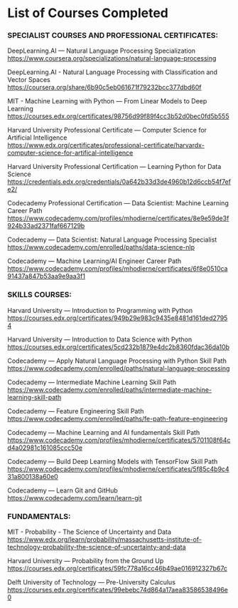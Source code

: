 # List of Courses Completed

### SPECIALIST COURSES AND PROFESSIONAL CERTIFICATES:

DeepLearning.AI — Natural Language Processing Specialization  
https://www.coursera.org/specializations/natural-language-processing

DeepLearning.AI - Natural Language Processing with Classification and Vector Spaces
https://coursera.org/share/6b90c5eb061671f79232bcc377dbd60f

MIT - Machine Learning with Python — From Linear Models to Deep Learning  
https://courses.edx.org/certificates/98756d99f89f4cc3b52d0bec0fd5b555

Harvard University Professional Certificate — Computer Science for Artificial Intelligence  
https://www.edx.org/certificates/professional-certificate/harvardx-computer-science-for-artifical-intelligence

Harvard University Professional Certification — Learning Python for Data Science  
https://credentials.edx.org/credentials/0a642b33d3de4960b12d6ccb54f7efe2/

Codecademy Professional Certification — Data Scientist: Machine Learning Career Path  
https://www.codecademy.com/profiles/mhodierne/certificates/8e9e59de3f924b33ad2371faf667129b

Codecademy — Data Scientist: Natural Language Processing Specialist  
https://www.codecademy.com/enrolled/paths/data-science-nlp

Codecademy — Machine Learning/AI Engineer Career Path  
https://www.codecademy.com/profiles/mhodierne/certificates/6f8e0510ca91437a847b53aa9e9aa3f1

### SKILLS COURSES:

Harvard University — Introduction to Programming with Python  
https://courses.edx.org/certificates/949b29e983c9435e8481d161ded27954

Harvard University — Introduction to Data Science with Python  
https://courses.edx.org/certificates/5cd232b1879e4dc2b8360fdac36da10b

Codecademy — Apply Natural Language Processing with Python Skill Path  
https://www.codecademy.com/enrolled/paths/natural-language-processing

Codecademy — Intermediate Machine Learning Skill Path  
https://www.codecademy.com/enrolled/paths/intermediate-machine-learning-skill-path

Codecademy — Feature Engineering Skill Path  
https://www.codecademy.com/enrolled/paths/fe-path-feature-engineering

Codecademy — Machine Learning and AI fundamentals Skill Path  
https://www.codecademy.com/profiles/mhodierne/certificates/5701108f64cd4a02981c161085ccc50e

Codecademy — Build Deep Learning Models with TensorFlow Skill Path  
https://www.codecademy.com/profiles/mhodierne/certificates/5f85c4b9c431a800138a60e0

Codecademy — Learn Git and GitHub  
https://www.codecademy.com/learn/learn-git

### FUNDAMENTALS:

MIT - Probability - The Science of Uncertainty and Data  
https://www.edx.org/learn/probability/massachusetts-institute-of-technology-probability-the-science-of-uncertainty-and-data

Harvard University — Probability from the Ground Up  
https://courses.edx.org/certificates/59fc778a16cc46b49ae016912327b67c

Delft University of Technology — Pre-University Calculus  
https://courses.edx.org/certificates/99ebebc74d864a17aea83586538496e0



